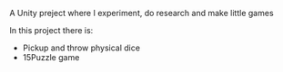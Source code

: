 A Unity preject where I experiment, do research and make little games 

In this project there is:
<ul>
  <li>Pickup and throw physical dice</li>
  <li>15Puzzle game</li>
</ul>
